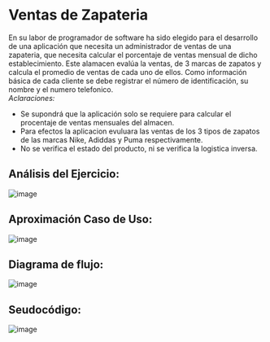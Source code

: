 # Ventas de Zapateria
En su labor  de programador de software ha sido elegido para el desarrollo de una aplicación que necesita un administrador de ventas de una zapateria, que necesita calcular el porcentaje  de ventas mensual de dicho establecimiento. Este alamacen evalúa la ventas,  de 3 marcas de zapatos y calcula el promedio de ventas de cada uno de ellos. Como información básica de cada cliente se debe registrar el número de identificación, su nombre y el numero telefonico.                                                                                           
*Aclaraciones:*
* Se supondrá que la aplicación  solo se requiere para calcular el procentaje de ventas mensuales del almacen.
* Para efectos la aplicacion evuluara las ventas de  los 3 tipos de zapatos de las marcas  Nike, Adiddas y Puma respectivamente.
* No se verifica el estado del producto, ni se verifica la logistica inversa.
 
 
## Análisis del Ejercicio:
![image](https://github.com/camilo-12/ventas.github.io/assets/132966416/1ddd77e3-5272-4bea-ac34-2032f7d63ef3)

## Aproximación Caso de Uso:
![image](https://github.com/camilo-12/ventas.github.io/assets/132966416/d07442f9-cc01-48b7-b81f-3e6d438f10a5)

## Diagrama de flujo:
![image](https://github.com/camilo-12/ventas.github.io/assets/132966416/827666c5-6425-4bb7-b0c3-5f825112e755)

## Seudocódigo:
![image](https://github.com/camilo-12/ventas.github.io/assets/132966416/9455154c-4d9c-4184-9856-1940d05ca3c7)






